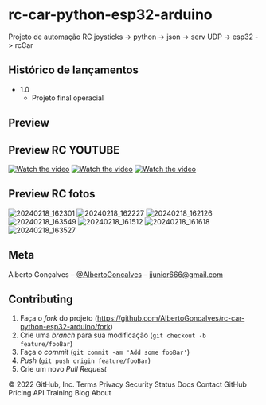 # rc-car-python-esp32-arduino

Projeto de automação RC joysticks -> python -> json -> serv UDP -> esp32 -> rcCar

## Histórico de lançamentos

* 1.0
    * Projeto final operacial  




## Preview


## Preview RC YOUTUBE
[![Watch the video](https://img.youtube.com/vi/8zilupMO19c/maxresdefault.jpg)](https://youtube.com/shorts/8zilupMO19c?feature=share)
[![Watch the video](https://img.youtube.com/vi/L9WDpXEnFB8/maxresdefault.jpg)](https://youtu.be/L9WDpXEnFB8)
[![Watch the video](https://img.youtube.com/vi/bNTYHumopc4/maxresdefault.jpg)](https://youtu.be/bNTYHumopc4)

## Preview RC fotos
![20240218_162301](https://github.com/AlbertoGoncalves/rc-car-python-esp32-arduino/assets/91420997/8f247e6b-3d4b-41ab-b27f-d8765bc5c0cc)
![20240218_162227](https://github.com/AlbertoGoncalves/rc-car-python-esp32-arduino/assets/91420997/4068fc04-525d-497d-a09c-86ba79cd05d3)
![20240218_162126](https://github.com/AlbertoGoncalves/rc-car-python-esp32-arduino/assets/91420997/33e98f32-d2e5-4b79-be9e-2a236fe29520)
![20240218_163549](https://github.com/AlbertoGoncalves/rc-car-python-esp32-arduino/assets/91420997/fae4e4be-781c-4f24-a8c7-4cb307c11cd1)
![20240218_161512](https://github.com/AlbertoGoncalves/rc-car-python-esp32-arduino/assets/91420997/4382406d-64ec-45a9-871d-c46baf872c20)
![20240218_161618](https://github.com/AlbertoGoncalves/rc-car-python-esp32-arduino/assets/91420997/2103aef1-db9c-422b-8c1f-15e2417dd00a)
![20240218_163527](https://github.com/AlbertoGoncalves/rc-car-python-esp32-arduino/assets/91420997/363e1a22-6887-48db-977e-5e36712d05bf)


## Meta

Alberto Gonçalves – [@AlbertoGoncalves](https://www.linkedin.com/in/albertogoncalves2/) – jjunior666@gmail.com

## Contributing

1. Faça o _fork_ do projeto (<https://github.com/AlbertoGoncalves/rc-car-python-esp32-arduino/fork>)
2. Crie uma _branch_ para sua modificação (`git checkout -b feature/fooBar`)
3. Faça o _commit_ (`git commit -am 'Add some fooBar'`)
4. _Push_ (`git push origin feature/fooBar`)
5. Crie um novo _Pull Request_

[npm-image]: https://img.shields.io/npm/v/datadog-metrics.svg?style=flat-square
[npm-url]: https://npmjs.org/package/datadog-metrics
[npm-downloads]: https://img.shields.io/npm/dm/datadog-metrics.svg?style=flat-square
[travis-image]: https://img.shields.io/travis/dbader/node-datadog-metrics/master.svg?style=flat-square
[travis-url]: https://travis-ci.org/dbader/node-datadog-metrics
[wiki]: https://github.com/seunome/seuprojeto/wiki
© 2022 GitHub, Inc.
Terms
Privacy
Security
Status
Docs
Contact GitHub
Pricing
API
Training
Blog
About
